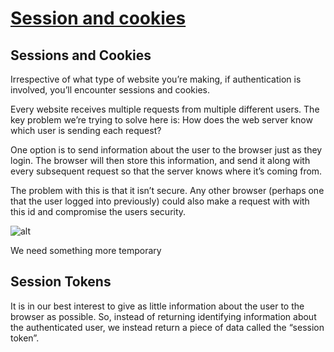 # **[Session and cookies](https://www.sohamkamani.com/web-security-basics/#sessions-and-cookies)**

## Sessions and Cookies

Irrespective of what type of website you’re making, if authentication is involved, you’ll encounter sessions and cookies.

Every website receives multiple requests from multiple different users. The key problem we’re trying to solve here is: How does the web server know which user is sending each request?

One option is to send information about the user to the browser just as they login. The browser will then store this information, and send it along with every subsequent request so that the server knows where it’s coming from.

The problem with this is that it isn’t secure. Any other browser (perhaps one that the user logged into previously) could also make a request with with this id and compromise the users security.

![alt](https://www.sohamkamani.com/web-security-basics/session-cookie-1.svg)

We need something more temporary

## Session Tokens

It is in our best interest to give as little information about the user to the browser as possible. So, instead of returning identifying information about the authenticated user, we instead return a piece of data called the “session token”.

